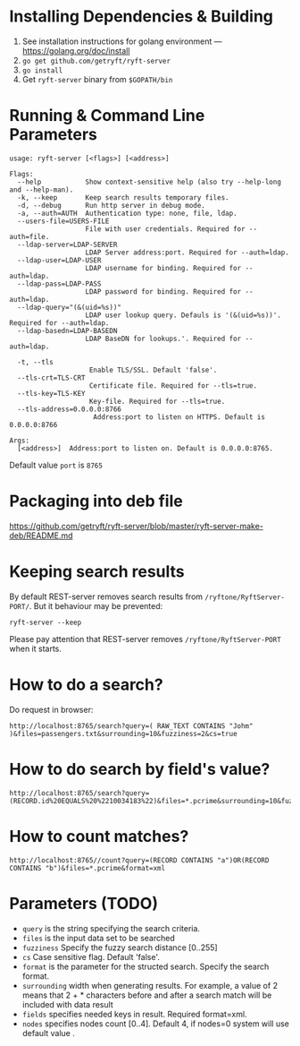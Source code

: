 
# Installing Dependencies & Building

1. See installation instructions for golang environment — https://golang.org/doc/install
2. ``go get github.com/getryft/ryft-server``
3. ``go install``
4. Get ``ryft-server`` binary from ``$GOPATH/bin``

# Running & Command Line Parameters

```
usage: ryft-server [<flags>] [<address>]

Flags:
  --help           Show context-sensitive help (also try --help-long and --help-man).
  -k, --keep       Keep search results temporary files.
  -d, --debug      Run http server in debug mode.
  -a, --auth=AUTH  Authentication type: none, file, ldap.
  --users-file=USERS-FILE
                   File with user credentials. Required for --auth=file.
  --ldap-server=LDAP-SERVER
                   LDAP Server address:port. Required for --auth=ldap.
  --ldap-user=LDAP-USER
                   LDAP username for binding. Required for --auth=ldap.
  --ldap-pass=LDAP-PASS
                   LDAP password for binding. Required for --auth=ldap.
  --ldap-query="(&(uid=%s))"
                   LDAP user lookup query. Defauls is '(&(uid=%s))'. Required for --auth=ldap.
  --ldap-basedn=LDAP-BASEDN
                   LDAP BaseDN for lookups.'. Required for --auth=ldap.

  -t, --tls          
                    Enable TLS/SSL. Default 'false'.
  --tls-crt=TLS-CRT  
                    Certificate file. Required for --tls=true.
  --tls-key=TLS-KEY  
                    Key-file. Required for --tls=true.
  --tls-address=0.0.0.0:8766  
                     Address:port to listen on HTTPS. Default is 0.0.0.0:8766

Args:
  [<address>]  Address:port to listen on. Default is 0.0.0.0:8765.

```
Default value ``port`` is ``8765``
# Packaging into deb file

https://github.com/getryft/ryft-server/blob/master/ryft-server-make-deb/README.md

# Keeping search results

By default REST-server removes search results from ``/ryftone/RyftServer-PORT/``. But it behaviour may be prevented:

```
ryft-server --keep
```
Please pay attention that REST-server removes ``/ryftone/RyftServer-PORT`` when it starts.

# How to do a search?
Do request in browser:

```
http://localhost:8765/search?query=( RAW_TEXT CONTAINS "Johm" )&files=passengers.txt&surrounding=10&fuzziness=2&cs=true

```

# How to do search by field's value?

```
http://localhost:8765/search?query=(RECORD.id%20EQUALS%20%2210034183%22)&files=*.pcrime&surrounding=10&fuzziness=0&format=xml

```
# How to count matches?

```
http://localhost:8765//count?query=(RECORD CONTAINS "a")OR(RECORD CONTAINS "b")&files=*.pcrime&format=xml

```

# Parameters (TODO)
* ``query`` is the string specifying the search criteria.
* ``files``  is the input data set to be searched
* ``fuzziness`` Specify the fuzzy search distance [0..255]
* ``cs`` Case sensitive flag. Default 'false'.
* ``format`` is the parameter for the structed search. Specify the search format.
* ``surrounding`` width when generating results. For example, a value of 2 means that 2 + * characters before and after a search match will be included with data result
* ``fields`` specifies needed keys in result. Required format=xml.
* ``nodes`` specifies nodes count [0..4]. Default 4, if nodes=0 system will use default value .
